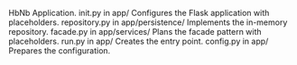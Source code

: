 HbNb Application.
init.py in app/
Configures the Flask application with placeholders.
repository.py in app/persistence/
Implements the in-memory repository.
facade.py in app/services/
Plans the facade pattern with placeholders.
run.py in app/
Creates the entry point.
config.py in app/
Prepares the configuration.